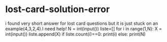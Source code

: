 # lost-card-solution-error
i found very short answer for lost card questions but it is just stuck on an example(4,3,2,4).I need help!
N = int(input())
liste=[]
for i in range(1,N):
  X = int(input())
  liste.append(X)
if liste.count(i)==0:
  print(i)
else:
  print(N)
